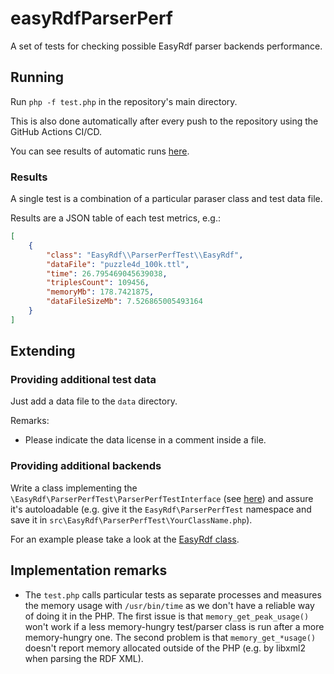 # easyRdfParserPerf

A set of tests for checking possible EasyRdf parser backends performance.

## Running

Run `php -f test.php` in the repository's main directory.

This is also done automatically after every push to the repository using the GitHub Actions CI/CD.

You can see results of automatic runs [here](https://github.com/zozlak/easyRdfParserPerf/actions?query=workflow%3Arun).

### Results

A single test is a combination of a particular paraser class and test data file.

Results are a JSON table of each test metrics, e.g.:

```json
[
    {
        "class": "EasyRdf\\ParserPerfTest\\EasyRdf",
        "dataFile": "puzzle4d_100k.ttl",
        "time": 26.795469045639038,
        "triplesCount": 109456,
        "memoryMb": 178.7421875,
        "dataFileSizeMb": 7.526865005493164
    }
]
```


## Extending

### Providing additional test data

Just add a data file to the `data` directory.

Remarks:

* Please indicate the data license in a comment inside a file.

### Providing additional backends

Write a class implementing the `\EasyRdf\ParserPerfTest\ParserPerfTestInterface`
(see [here](https://github.com/zozlak/easyRdfParserPerf/blob/main/src/EasyRdf/ParserPerfTest/ParserPerfTestInterface.php))
and assure it's autoloadable
(e.g. give it the `EasyRdf\ParserPerfTest` namespace and save it in `src\EasyRdf\ParserPerfTest\YourClassName.php`).

For an example please take a look at the [EasyRdf class](https://github.com/zozlak/easyRdfParserPerf/blob/master/src/EasyRdf/ParserPerfTest/EasyRdf.php).

## Implementation remarks

* The `test.php` calls particular tests as separate processes and measures the memory usage with `/usr/bin/time` as we don't have a reliable way of doing it in the PHP. The first issue is that `memory_get_peak_usage()` won't work if a less memory-hungry test/parser class is run after a more memory-hungry one. The second problem is that `memory_get_*usage()` doesn't report memory allocated outside of the PHP (e.g. by libxml2 when parsing the RDF XML).
